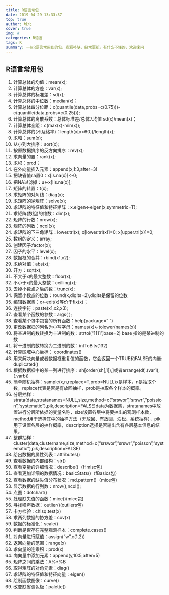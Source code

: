 ```yaml
---
title: R语言常包
date: 2019-04-29 13:33:37
top: true
author: 城北
cover: true
img: #
categories: R语言
tags: R
summary: 一些R语言常用到的包，查漏补缺，经常更新。有什么不懂的，欢迎来问
---
```


## R语言常用包

 
1. 计算总体的均值：mean(x);
2. 计算总体的方差：var(x);
3. 计算总体的标准差：sd(x);
4. 计算总体的中位数：median(x)；
5. 计算总体四分位距：c(quantile(data,probs=c(0.75)))-c(quantile(data,probs=c(0.25)));
6. 计算总体的离散系数：总体标准差/总体7.均值 sd(x)/mean(x)；
8. 计算总体全距：c(max(x)-min(x));
9. 计算总体的(不及格率)：length(x[x<60])/length(x);
10. 求和：sum(x);
11. 从小到大排序：sort(x);
12. 按原数据排序的反方向排序：rev(x);
13. 求向量的置：rank(x);
14. 求积：prod；
15. 在外向量插入元素：append(x,1:3,after=3)
16. 把缺省值na置0：x[is.na(x)]<-0;
17. 把NA过滤掉：u<-x[!is.na(x)];
18. 矩阵的转置：t(x);
19. 求矩阵的对角线：diag(x);
20. 求矩阵的逆矩阵：solve(x);
21. 求矩阵的特征值和特征矩阵：x.eigen<-eigen(x,symmetric=T);
22. 求矩阵(数组)的维数：dim(x);
23. 矩阵的行数：nrow(x);
24. 矩阵的列数：ncol(x);
25. 求矩阵的下三角矩阵：lower.tri(x); x[lower.tri(x)]=0; x[upper.tri(x)]=0;
26. 数组的定义：array;
27. 创建因子:factor(x);
28. 因子的水平：level(x);
29. 数据框的合并：rbind(x1,x2);
30. 求绝对值：abs(x);
31. 开方：sqrt(x);
32. 不大于x的最大整数：floor(x);
33. 不小于x的最大整数：ceilling(x);
34. 去掉小数点之后的数：trunc(x);
35. 保留小数点的位数：round(x,digits=2),digits是保留的位数
36. 编辑数据集：x<-edit(x)等价于fix(x)；
37. 连接字符：paste(x1,x2,x3);
38. 查看某个函数的参数：args( );
39. 查看某个包中包含的所有函数：help(package=” ”)
40. 更改数据框的列名为小写字母：names(x)<-tolower(names(x))
41. 将某进制的数转换为十进制的数：strtoi(“1111”,base=2) base 指的是某进制的数
42. 将十进制的数转换为二进制的数：intToBits(132)
43. 计算区域中心坐标： coordinates()
44. 用来解决向量或者数据框重复值的函数，它会返回一个TRUE和FALSE的向量: duplicated()
45. 根据数据框中的某一列进行排序：sh[order(sh[,1]),]或者arrange(df,.(var1),(.varb))
46. 简单随机抽样：sample(x,n,replace=T,prob=NULL)x是样本，n是抽取个数，replace代表是否是有放回抽样，prob是抽取各个样本的概率。
47. 分层抽样：strata(data,stratanames=NULL,size,method=c(“srswor”,”srswr”,”poission”,”systematic”),pik,description=FALSE)data为数据集，stratanames中放置进行分层所依据的变量名称，size设置各层中将要抽出的观测样本数，method用于选择其中的抽样方法（无放回、有放回、泊松、系统抽样），pik用于设置各层的抽样概率，description选择是否输出含有各层基本信息的结果。
48. 整群抽样：cluster(data,clustername,size,method=c(“srswor”,”srswr”,”poisson”,”systematic”),pik,description=FALSE)
49. 给出数据的属性列表：attributes()
50. 查看数据的内部结构：str()
51. 查看变量的详细情况：describe()（Hmisc包）
52. 查看更加详细的数据情况：basicStats()（fBasics包）
53. 查看数据的缺失值分布状况：md.pattern()（mice包）
54. 显示数据的行列数：nrow();ncol();
55. 点图：dotchart()
56. 处理缺失值的函数：mice()(mice包)
57. 寻找噪声数据：outlier()(outliers包)
58. 卡方检验：chisq.test(x)
59. 求两列数据的协方差：cov(x)
60. 数据的标准化：scale()
61. 判断是否存在完整观测样本：complete.cases()
62. 对向量进行赋值：assign(“w”,c(1,2))
63. 返回向量的范围：range(x)
64. 求向量的连乘积：prod(x)
65. 向向量中添加元素：append(y,10:5,after=5)
66. 矩阵之间的乘法：A%*%B
67. 取得矩阵的对角元素：diag()
68. 求矩阵的特征值和特征向量：eigen()
69. 绘制函数图像：curve()
70. 改变缺省调色板：palette()